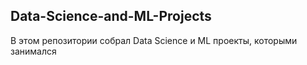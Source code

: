 ## Data-Science-and-ML-Projects
В этом репозитории собрал Data Science и ML проекты, которыми занимался
